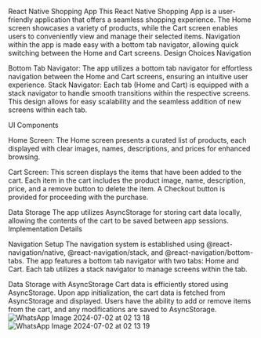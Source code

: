 React Native Shopping App
This React Native Shopping App is a user-friendly application that offers a seamless shopping experience. The Home screen showcases a variety of products, while the Cart screen enables users to conveniently view and manage their selected items. Navigation within the app is made easy with a bottom tab navigator, allowing quick switching between the Home and Cart screens.
Design Choices
Navigation

Bottom Tab Navigator: The app utilizes a bottom tab navigator for effortless navigation between the Home and Cart screens, ensuring an intuitive user experience.
Stack Navigator: Each tab (Home and Cart) is equipped with a stack navigator to handle smooth transitions within the respective screens. This design allows for easy scalability and the seamless addition of new screens within each tab.

UI Components

Home Screen: The Home screen presents a curated list of products, each displayed with clear images, names, descriptions, and prices for enhanced browsing.

Cart Screen: This screen displays the items that have been added to the cart. Each item in the cart includes the product image, name, description, price, and a remove button to delete the item. A Checkout button is provided for proceeding with the purchase.

Data Storage
The app utilizes AsyncStorage for storing cart data locally, allowing the contents of the cart to be saved between app sessions.
Implementation Details

Navigation Setup
The navigation system is established using @react-navigation/native, @react-navigation/stack, and @react-navigation/bottom-tabs. The app features a bottom tab navigator with two tabs: Home and Cart. Each tab utilizes a stack navigator to manage screens within the tab.

Data Storage with AsyncStorage
Cart data is efficiently stored using AsyncStorage. Upon app initialization, the cart data is fetched from AsyncStorage and displayed. Users have the ability to add or remove items from the cart, and any modifications are saved to AsyncStorage.
![WhatsApp Image 2024-07-02 at 02 13 18](https://github.com/Allaman-da/rn-assignment6-11060523/assets/145779487/311c8e7c-a6cc-47e8-ab40-39015794929c)
![WhatsApp Image 2024-07-02 at 02 13 19](https://github.com/Allaman-da/rn-assignment6-11060523/assets/145779487/b3bd1d53-206e-419e-a546-a3fbcf364437)
